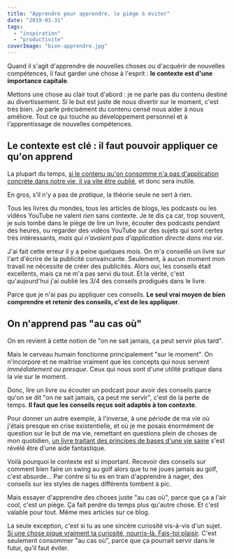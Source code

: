 ```yaml
---
title: "Apprendre pour apprendre, le piège à éviter"
date: "2019-01-31"
tags:
  - "inspiration"
  - "productivite"
coverImage: "bien-apprendre.jpg"
---
```


Quand il s'agit d'apprendre de nouvelles choses ou d'acquérir de nouvelles compétences, il faut garder une chose à l'esprit : **le contexte est d'une importance capitale**. <!--more-->

Mettons une chose au clair tout d'abord : je ne parle pas du contenu destiné au divertissement. Si le but est juste de nous divertir sur le moment, c'est très bien. Je parle précisément du contenu censé nous aider à nous améliore. Tout ce qui touche au développement personnel et à l'apprentissage de nouvelles compétences.

## Le contexte est clé : il faut pouvoir appliquer ce qu'on apprend

La plupart du temps, [si le contenu qu'on consomme n'a pas d'application concrète dans notre vie, il va vite être oublié](https://tobal.fr/apprendre-vite-et-bien-les-2-choses-les-plus-importantes-a-garder-a-lesprit/), et donc sera inutile.

En gros, s’il n'y a pas de _pratique_, la théorie seule ne sert à rien.

Tous les livres du mondes, tous les articles de blogs, les podcasts ou les vidéos YouTube ne valent _rien_ sans contexte. Je te dis ça car, trop souvent, je suis tombé dans le piège de lire un livre, écouter des podcasts pendant des heures, ou regarder des vidéos YouTube sur des sujets qui sont certes très intéressants, _mais qui n'avaient pas d'application directe dans ma vie_.

J'ai fait cette erreur il y a peine quelques mois. On m'a conseillé un livre sur l'art d'écrire de la publicité convaincante. Seulement, à aucun moment mon travail ne nécessite de créer des publicités. Alors oui, les conseils était excellents, mais ça ne m'a pas servi du tout. Et la vérité, c'est qu'aujourd'hui j'ai oublié les 3/4 des conseils prodigués dans le livre.

Parce que je n'ai pas pu appliquer ces conseils. **Le seul vrai moyen de bien comprendre et retenir des conseils, c'est de les appliquer**.

## On n'apprend pas "au cas où"

On en revient à cette notion de "on ne sait jamais, ça peut servir plus tard".

Mais le cerveau humain fonctionne principalement "sur le moment". On n'incorpore et ne maitrise vraiment que les concepts qui nous servent _immédiatement ou presque_. Ceux qui nous sont d'une utilité pratique dans la vie sur le moment.

Donc, lire un livre ou écouter un podcast pour avoir des conseils parce qu'on se dit "on ne sait jamais, ça peut me servir", c'est de la perte de temps. **Il faut que les conseils reçus soit adaptés à ton contexte**.

Pour donner un autre exemple, à l'inverse, à une période de ma vie où j'étais presque en crise existentielle, et où je me posais énormément de question sur le but de ma vie, remettant en questions plein de choses de mon quotidien, [un livre traitant des principes de bases d'une vie saine](https://amzn.to/2RZl25N) s'est révélé être d'une aide fantastique.

Voilà pourquoi le contexte est si important. Recevoir des conseils sur comment bien faire un swing au golf alors que tu ne joues jamais au golf, c'est absurde... Par contre si tu es en train d'apprendre à nager, des conseils sur les styles de nages différents tombent à pic.

Mais essayer d'apprendre des choses juste "au cas où", parce que ça a l'air cool, c'est un piège. Ça fait perdre du temps plus qu'autre chose. Et c'est valable pour tout. Même mes articles sur ce blog.

La seule exception, c'est si tu as une sincère curiosité vis-à-vis d'un sujet. [Si une chose pique vraiment ta curiosité, nourris-là. Fais-toi plaisir](https://tobal.fr/etre-heureux-et-trouver-la-motivation-un-jeu-denfant/). C'est seulement consommer "au cas où", parce que ça pourrait servir dans le futur, qu'il faut éviter.
